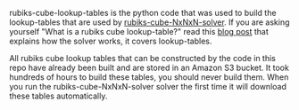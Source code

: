 rubiks-cube-lookup-tables is the python code that was used to build the
lookup-tables that are used by [rubiks-cube-NxNxN-solver](https://github.com/dwalton76/rubiks-cube-NxNxN-solver).
If you are asking yourself "What is a rubiks cube lookup-table?" read this
[blog post](http://programmablebrick.blogspot.com/2017/07/rubiks-cube-solver.html) that explains how the solver works, it covers lookup-tables.

All rubiks cube lookup tables that can be constructed by the code in this repo
have already been built and are stored in an Amazon S3 bucket. It took hundreds
of hours to build these tables, you should never build them. When you run
the rubiks-cube-NxNxN-solver solver the first time it will download these tables
automatically.
